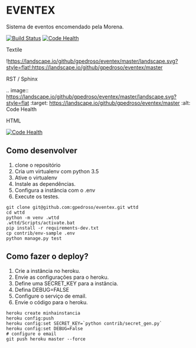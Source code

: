 # EVENTEX

Sistema de eventos encomendado pela Morena.

[![Build Status](https://travis-ci.org/gpedroso/eventex.svg?branch=master)](https://travis-ci.org/gpedroso/eventex)
[![Code Health](https://landscape.io/github/gpedroso/eventex/master/landscape.svg?style=flat)](https://landscape.io/github/gpedroso/eventex/master)

Textile

!https://landscape.io/github/gpedroso/eventex/master/landscape.svg?style=flat!:https://landscape.io/github/gpedroso/eventex/master

RST / Sphinx

.. image:: https://landscape.io/github/gpedroso/eventex/master/landscape.svg?style=flat
   :target: https://landscape.io/github/gpedroso/eventex/master
   :alt: Code Health

HTML

<a href="https://landscape.io/github/gpedroso/eventex/master">
  <img alt="Code Health" src="https://landscape.io/github/gpedroso/eventex/master/landscape.svg?style=flat"/>
</a>


## Como desenvolver

1. clone o repositório
2. Cria um virtualenv com python 3.5
3. Ative o virtualenv
4. Instale as dependências.
5. Configura a instância com o .env
6. Execute os testes.

```console
git clone git@github.com:gpedroso/eventex.git wttd
cd wttd
python -m venv .wttd
.wttd/Scripts/activate.bat
pip install -r requirements-dev.txt
cp contrib/env-sample .env
python manage.py test
```

## Como fazer o deploy?

1. Crie a instância no heroku.
2. Envie as configurações para o heroku.
3. Define uma SECRET_KEY para a instância.
4. Defina DEBUG=FALSE
5. Configure o serviço de email.
6. Envie o código para o heroku.

```console
heroku create minhainstancia
heroku config:push
heroku config:set SECRET_KEY=`python contrib/secret_gen.py`
heroku config:set DEBUG=False
# configure o email
git push heroku master --force
```
